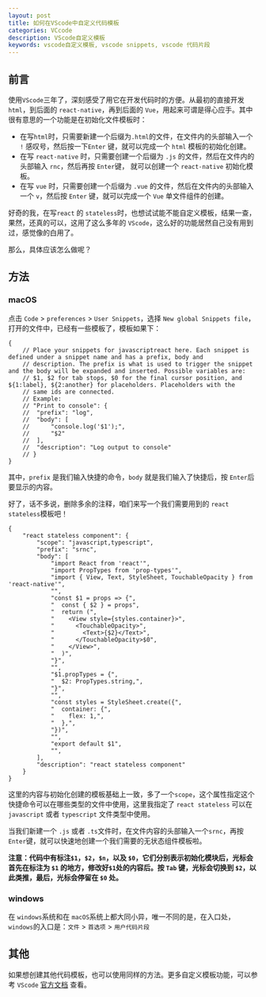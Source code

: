 ```yaml
---
layout: post
title: 如何在VScode中自定义代码模板
categories: VCcode
description: VScode自定义模板
keywords: vscode自定义模板, vscode snippets, vscode 代码片段
---
```


## 前言

使用`VScode`三年了，深刻感受了用它在开发代码时的方便。从最初的直接开发`html`，到后面的 `react-native`，再到后面的 `Vue`，用起来可谓是得心应手。其中很有意思的一个功能是在初始化文件模板时：

- 在写`html`时，只需要新建一个后缀为`.html`的文件，在文件内的头部输入一个 `!` 感叹号，然后按一下`Enter` 键，就可以完成一个 `html` 模板的初始化创建。
- 在写 `react-native` 时，只需要创建一个后缀为 `.js` 的文件，然后在文件内的头部输入 `rnc`，然后再按 `Enter`键， 就可以创建一个 `react-native` 初始化模板。
- 在写 `vue` 时，只需要创建一个后缀为 `.vue` 的文件，然后在文件内的头部输入一个 `v`，然后按 `Enter` 键，就可以完成一个 `Vue` 单文件组件的创建。

好奇的我，在写`react` 的 `stateless`时，也想试试能不能自定义模板，结果一查，果然，还真的可以，这用了这么多年的 `VScode`，这么好的功能居然自己没有用到过，感觉像的白用了。

那么，具体应该怎么做呢？

## 方法

### macOS

点击 `Code` > `preferences` > `User Snippets`，选择 `New global Snippets file`，打开的文件中，已经有一些模板了，模板如果下：

```
{
	// Place your snippets for javascriptreact here. Each snippet is defined under a snippet name and has a prefix, body and
	// description. The prefix is what is used to trigger the snippet and the body will be expanded and inserted. Possible variables are:
	// $1, $2 for tab stops, $0 for the final cursor position, and ${1:label}, ${2:another} for placeholders. Placeholders with the
	// same ids are connected.
	// Example:
	// "Print to console": {
	// 	"prefix": "log",
	// 	"body": [
	// 		"console.log('$1');",
	// 		"$2"
	// 	],
	// 	"description": "Log output to console"
	// }
}
```

其中，`prefix` 是我们输入快捷的命令，`body` 就是我们输入了快捷后，按 `Enter`后要显示的内容。

好了，话不多说，删除多余的注释，咱们来写一个我们需要用到的 `react stateless`模板吧！

```
{
	"react stateless component": {
		"scope": "javascript,typescript",
		"prefix": "srnc",
		"body": [
			"import React from 'react'",
			"import PropTypes from 'prop-types'",
			"import { View, Text, StyleSheet, TouchableOpacity } from 'react-native'",
			"",
			"const $1 = props => {",
			"  const { $2 } = props",
			"  return (",
			"    <View style={styles.container}>",
			"      <TouchableOpacity>",
			"        <Text>{$2}</Text>",
			"      </TouchableOpacity>$0",
			"    </View>",
			"  )",
			"}",
			"",
			"$1.propTypes = {",
			"  $2: PropTypes.string,",
			"}",
			"",
			"const styles = StyleSheet.create({",
			"  container: {",
			"    flex: 1,",
			"  },",
			"})",
			"",
			"export default $1",
			"",
		],
		"description": "react stateless component"
	}
}
```

这里的内容与初始化创建的模板基础上一致，多了一个`scope`，这个属性指定这个快捷命令可以在哪些类型的文件中使用，这里我指定了 `react stateless` 可以在 `javascript` 或者 `typescript` 文件类型中使用。

当我们新建一个 `.js` 或者 `.ts`文件时，在文件内容的头部输入一个`srnc`，再按`Enter`键，就可以快速地创建一个我们需要的无状态组件模板啦。

**注意：代码中有标注`$1`，`$2`，`$n`，以及 `$0`，它们分别表示初始化模块后，光标会首先在标注为 `$1` 的地方，修改好`$1`处的内容后。按 `Tab` 键，光标会切换到 `$2`，以此类推，最后，光标会停留在 `$0` 处。**

### windows

在 `windows`系统和在 `macOS`系统上都大同小异，唯一不同的是，在入口处，`windows`的入口是：`文件` > `首选项` > `用户代码片段`

## 其他

如果想创建其他代码模板，也可以使用同样的方法。更多自定义模板功能，可以参考 `VScode` [官方文档](https://code.visualstudio.com/docs/editor/userdefinedsnippets) 查看。

